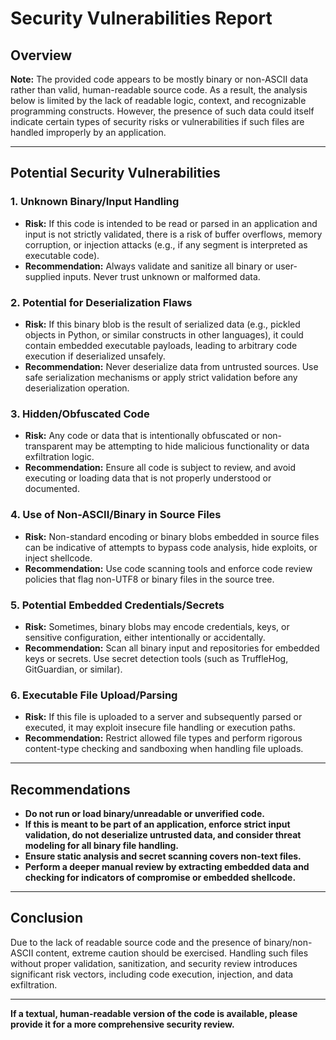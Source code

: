 # Security Vulnerabilities Report

## Overview

**Note:** The provided code appears to be mostly binary or non-ASCII data rather than valid, human-readable source code. As a result, the analysis below is limited by the lack of readable logic, context, and recognizable programming constructs. However, the presence of such data could itself indicate certain types of security risks or vulnerabilities if such files are handled improperly by an application.

---

## Potential Security Vulnerabilities

### 1. **Unknown Binary/Input Handling**
- **Risk:** If this code is intended to be read or parsed in an application and input is not strictly validated, there is a risk of buffer overflows, memory corruption, or injection attacks (e.g., if any segment is interpreted as executable code).
- **Recommendation:** Always validate and sanitize all binary or user-supplied inputs. Never trust unknown or malformed data.

### 2. **Potential for Deserialization Flaws**
- **Risk:** If this binary blob is the result of serialized data (e.g., pickled objects in Python, or similar constructs in other languages), it could contain embedded executable payloads, leading to arbitrary code execution if deserialized unsafely.
- **Recommendation:** Never deserialize data from untrusted sources. Use safe serialization mechanisms or apply strict validation before any deserialization operation.

### 3. **Hidden/Obfuscated Code**
- **Risk:** Any code or data that is intentionally obfuscated or non-transparent may be attempting to hide malicious functionality or data exfiltration logic.
- **Recommendation:** Ensure all code is subject to review, and avoid executing or loading data that is not properly understood or documented.

### 4. **Use of Non-ASCII/Binary in Source Files**
- **Risk:** Non-standard encoding or binary blobs embedded in source files can be indicative of attempts to bypass code analysis, hide exploits, or inject shellcode.
- **Recommendation:** Use code scanning tools and enforce code review policies that flag non-UTF8 or binary files in the source tree.

### 5. **Potential Embedded Credentials/Secrets**
- **Risk:** Sometimes, binary blobs may encode credentials, keys, or sensitive configuration, either intentionally or accidentally.
- **Recommendation:** Scan all binary input and repositories for embedded keys or secrets. Use secret detection tools (such as TruffleHog, GitGuardian, or similar).

### 6. **Executable File Upload/Parsing**
- **Risk:** If this file is uploaded to a server and subsequently parsed or executed, it may exploit insecure file handling or execution paths.
- **Recommendation:** Restrict allowed file types and perform rigorous content-type checking and sandboxing when handling file uploads.

---

## Recommendations

- **Do not run or load binary/unreadable or unverified code.**
- **If this is meant to be part of an application, enforce strict input validation, do not deserialize untrusted data, and consider threat modeling for all binary file handling.**
- **Ensure static analysis and secret scanning covers non-text files.**
- **Perform a deeper manual review by extracting embedded data and checking for indicators of compromise or embedded shellcode.**

---

## Conclusion

Due to the lack of readable source code and the presence of binary/non-ASCII content, extreme caution should be exercised. Handling such files without proper validation, sanitization, and security review introduces significant risk vectors, including code execution, injection, and data exfiltration.

---

**If a textual, human-readable version of the code is available, please provide it for a more comprehensive security review.**